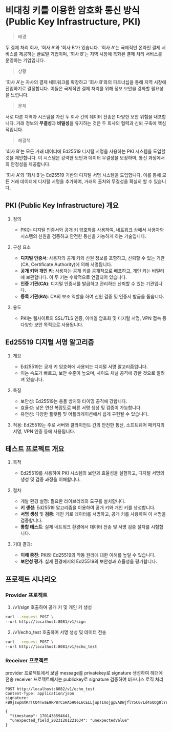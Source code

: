 # 비대칭 키를 이용한 암호화 통신 방식(Public Key Infrastructure, PKI)

> 배경

두 결제 처리 회사, '회사 A'와 '회사 B'가 있습니다. 
'회사 A'는 국제적인 온라인 결제 서비스를 제공하는 글로벌 기업이며, '회사 B'는 지역 시장에 특화된 결제 처리 서비스를 운영하는 기업입니다.

> 상황

'회사 A'는 자사의 결제 네트워크를 확장하고 '회사 B'와의 파트너십을 통해 지역 시장에 진입하기로 결정합니다. 
이들은 국제적인 결제 처리를 위해 정보 보안을 강화할 필요성을 느낍니다.

> 문제

서로 다른 지역과 시스템을 가진 두 회사 간의 데이터 전송은 다양한 보안 위험을 내포합니다. 
거래 정보의 **무결성**과 **비밀성**을 유지하는 것은 두 회사의 협력과 신뢰 구축에 핵심적입니다.

> 해결책

'회사 B'는 모든 거래 데이터에 Ed25519 디지털 서명을 사용하는 PKI 시스템을 도입할 것을 제안합니다. 
이 시스템은 강력한 보안과 데이터 무결성을 보장하며, 통신 과정에서의 안정성을 제공합니다.

'회사 A'와 '회사 B'는 Ed25519 기반의 디지털 서명 시스템을 도입합니다. 
이를 통해 모든 거래 데이터에 디지털 서명을 추가하여, 거래의 출처와 무결성을 확실히 할 수 있습니다.

## PKI (Public Key Infrastructure) 개요

1. 정의

   - PKI는 디지털 인증서와 공개 키 암호화를 사용하여, 네트워크 상에서 사용자와 시스템의 신원을 검증하고 안전한 통신을 가능하게 하는 기술입니다.

2. 구성 요소
   - **디지털 인증서**: 사용자의 공개 키와 신원 정보를 포함하고, 신뢰할 수 있는 기관(CA, Certificate Authority)에 의해 서명됩니다.
   - **공개 키와 개인 키**: 사용자는 공개 키를 공개적으로 배포하고, 개인 키는 비밀리에 보관합니다. 이 두 키는 수학적으로 연결되어 있습니다.
   - **인증 기관(CA)**: 디지털 인증서를 발급하고 관리하는 신뢰할 수 있는 기관입니다.
   - **등록 기관(RA)**: CA의 보조 역할을 하여 신원 검증 및 인증서 발급을 돕습니다.

3. 용도

   - PKI는 웹사이트의 SSL/TLS 인증, 이메일 암호화 및 디지털 서명, VPN 접속 등 다양한 보안 목적으로 사용됩니다.


## Ed25519 디지털 서명 알고리즘

1. 개요

   - Ed25519는 공개 키 암호화에 사용되는 디지털 서명 알고리즘입니다. 
   - 이는 속도가 빠르고, 보안 수준이 높으며, 사이드 채널 공격에 강한 것으로 알려져 있습니다.

2. 특징

   - 보안성: Ed25519는 충돌 방지와 타이밍 공격에 강합니다.
   - 효율성: 낮은 연산 복잡도로 빠른 서명 생성 및 검증이 가능합니다.
   - 유연성: 다양한 플랫폼 및 어플리케이션에서 쉽게 구현될 수 있습니다.

3. 적용: Ed25519는 주로 서버와 클라이언트 간의 안전한 통신, 소프트웨어 패키지의 서명, VPN 인증 등에 사용됩니다.


## 테스트 프로젝트 개요

1. 목적
    - Ed25519를 사용하여 PKI 시스템의 보안과 효율성을 실험하고, 디지털 서명의 생성 및 검증 과정을 이해합니다.

2. 절차

   - 개발 환경 설정: 필요한 라이브러리와 도구를 설치합니다.
   - **키 생성**: Ed25519 알고리즘을 이용하여 공개 키와 개인 키를 생성합니다.
   - **서명 생성** 및 **검증**: 개인 키로 데이터를 서명하고, 공개 키를 사용하여 이 서명을 검증합니다.
   - **통합 테스트**: 실제 네트워크 환경에서 데이터 전송 및 서명 검증 절차를 시험합니다.

3. 기대 결과:

   - **이해 증진**: PKI와 Ed25519의 작동 원리에 대한 이해를 높일 수 있습니다.
   - **보안성 평가**: 실제 환경에서의 Ed25519의 보안성과 효율성을 평가합니다.


## 프로젝트 시나리오

 
### Provider 프로젝트

1. /v1/sign 호출하여 공개 키 및 개인 키 생성

```bash
curl --request POST \
--url http://localhost:8081/v1/sign 
```

2. /v1/echo_test 호출하여 서명 생성 및 데이터 전송

```bash
curl --request POST \
--url http://localhost:8081/v1/echo_test 
```

### Receiver 프로젝트

provider 프로젝트에서 보낼 message를 privatekey로 signature 생성하여 헤더에 전송
receiver 프로젝트에서는 publickey로 signature 검증하여 비즈니스 로직 처리

```http request
POST http://localhost:8082/v1/echo_test
Content-Type: application/json
signature: FB9jswpmXRrTCQ4TwaE9RP8rCSHA5H0eL6CELLjupTImojgpEADWjflY5C07Ld4SQOg8lYBnqAiqFDIIXg3iBw==

{
  "timestamp": 1701436594641,
  "unexpected_field_20231201221634": "unexpectedValue"
}
```
